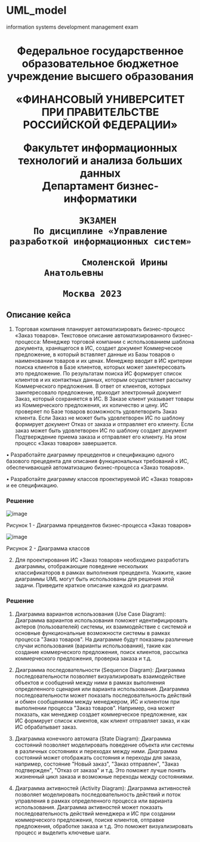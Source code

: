 # UML_model
information systems development management exam 

<div id="header" align="center">     
  <h1>  
  Федеральное государственное образовательное бюджетное учреждение высшего образования    
    
  «ФИНАНСОВЫЙ УНИВЕРСИТЕТ ПРИ ПРАВИТЕЛЬСТВЕ РОССИЙСКОЙ ФЕДЕРАЦИИ»          
    
  Факультет информационных технологий и анализа больших данных            
  Департамент бизнес-информатики  

    ЭКЗАМЕН 
    По дисциплине «Управление разработкой информационных систем»
             
             Смоленской Ирины Анатольевны          
    
    Москва 2023   
  </h1> 
</div>

## Описание кейса

1) Торговая компания планирует автоматизировать бизнес-процесс «Заказ товаров». Текстовое описание автоматизированного бизнес-процесса: Менеджер торговой компании с использованием шаблона документа, хранящегося в ИС, создает документ Коммерческое предложение, в который вставляет данные из Базы товаров о наименовании товаров и их ценах. Менеджер вводит в ИС критерии поиска клиентов в Базе клиентов, которых может заинтересовать это предложение. По результатам поиска ИС формирует список клиентов и их контактных данных, которым осуществляет рассылку Коммерческого предложения. В ответ от клиентов, которых заинтересовало предложение, приходит электронный документ Заказ, который сохраняется в ИС. В Заказе клиент указывает товары из Коммерческого предложения, их количество и цену. ИС проверяет по Базе товаров возможность удовлетворить Заказ клиента. Если Заказ не может быть удовлетворен ИС по шаблону формирует документ Отказ от заказа и отправляет его клиенту. Если заказ может быть удовлетворен ИС по шаблону создает документ Подтверждение приема заказа и отправляет его клиенту. На этом процесс «Заказ товаров» завершается. 

•	Разработайте диаграмму прецедентов и спецификацию одного базового прецедента для описания функциональных требований к ИС, обеспечивающей автоматизацию бизнес-процесса «Заказ товаров». 

•	Разработайте диаграмму классов проектируемой ИС «Заказ товаров» и ее спецификацию. 

### Решение

![image](https://github.com/Irina-Smol/UML_model/assets/112115002/26ae15d1-59b4-43d8-bf3a-cef2075ae021)

Рисунок 1 - Диаграмма прецедентов бизнес-процесса «Заказ товаров»

![image](https://github.com/Irina-Smol/UML_model/assets/112115002/8cd2d9ee-6b73-4915-b3ea-49027155d463)

Рисунок 2 - Диаграмма классов

2) Для проектирования ИС «Заказ товаров» необходимо разработать диаграммы, отображающие поведение нескольких классификаторов в рамках выполнения прецедента. Укажите, какие диаграммы UML могут быть использованы для решения этой задачи. Приведите краткое описание каждой из диаграмм.

### Решение

1. Диаграмма вариантов использования (Use Case Diagram):  Диаграмма вариантов использования поможет идентифицировать актеров (пользователей) системы, их взаимодействие с системой и основные функциональные возможности системы в рамках процесса "Заказ товаров".  На диаграмме будут показаны различные случаи использования (варианты использования), такие как создание коммерческого предложения, поиск клиентов, рассылка коммерческого предложения, проверка заказа и т.д.

2. Диаграмма последовательности (Sequence Diagram):  Диаграмма последовательности позволяет визуализировать взаимодействие объектов и сообщений между ними в рамках выполнения определенного сценария или варианта использования.  Диаграмма последовательности может показать последовательность действий и обмен сообщениями между менеджером, ИС и клиентом при выполнении процесса "Заказ товаров". Например, она может показать, как менеджер создает коммерческое предложение, как ИС формирует список клиентов, как клиент отправляет заказ, и как ИС обрабатывает заказ.

3. Диаграмма конечного автомата (State Diagram): Диаграмма состояний позволяет моделировать поведение объекта или системы в различных состояниях и переходах между ними.  Диаграмма состояний может отображать состояния и переходы для заказа, например, состояние "Новый заказ", "Заказ отправлен", "Заказ подтвержден", "Отказ от заказа" и т.д. Это поможет лучше понять жизненный цикл заказа и возможные переходы между состояниями.

4. Диаграмма активностей (Activity Diagram): Диаграмма активностей позволяет моделировать последовательность действий и поток управления в рамках определенного процесса или варианта использования.  Диаграмма активностей может показать последовательность действий менеджера и ИС при создании коммерческого предложения, поиске клиентов, отправке предложения, обработке заказа и т.д. Это поможет визуализировать процесс и выделить ключевые шаги.
